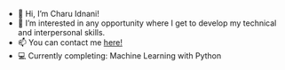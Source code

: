 - 👋 Hi, I’m Charu Idnani!
- 👀 I’m interested in any opportunity where I get to develop my technical and interpersonal skills.
- 📫 You can contact me <a href="mailto:cidnani1001@gmail.com"> here! </a>
- 💻 Currently completing: Machine Learning with Python

